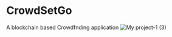 # CrowdSetGo
A blockchain based Crowdfnding application
![My project-1 (3)](https://user-images.githubusercontent.com/91801614/214760791-1d7e012a-412f-4c8b-a188-62c286ae5456.jpg)
